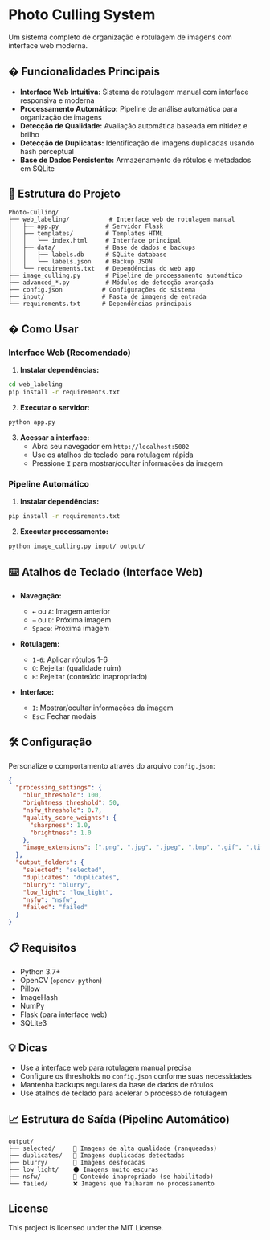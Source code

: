 # Photo Culling System

Um sistema completo de organização e rotulagem de imagens com interface web moderna.

## � Funcionalidades Principais

- **Interface Web Intuitiva:** Sistema de rotulagem manual com interface responsiva e moderna
- **Processamento Automático:** Pipeline de análise automática para organização de imagens
- **Detecção de Qualidade:** Avaliação automática baseada em nitidez e brilho
- **Detecção de Duplicatas:** Identificação de imagens duplicadas usando hash perceptual
- **Base de Dados Persistente:** Armazenamento de rótulos e metadados em SQLite

## 📁 Estrutura do Projeto

```
Photo-Culling/
├── web_labeling/           # Interface web de rotulagem manual
│   ├── app.py             # Servidor Flask
│   ├── templates/         # Templates HTML
│   │   └── index.html     # Interface principal
│   ├── data/              # Base de dados e backups
│   │   ├── labels.db      # SQLite database
│   │   └── labels.json    # Backup JSON
│   └── requirements.txt   # Dependências do web app
├── image_culling.py       # Pipeline de processamento automático
├── advanced_*.py          # Módulos de detecção avançada
├── config.json           # Configurações do sistema
├── input/                # Pasta de imagens de entrada
└── requirements.txt      # Dependências principais
```

## � Como Usar

### Interface Web (Recomendado)

1. **Instalar dependências:**
```bash
cd web_labeling
pip install -r requirements.txt
```

2. **Executar o servidor:**
```bash
python app.py
```

3. **Acessar a interface:**
   - Abra seu navegador em `http://localhost:5002`
   - Use os atalhos de teclado para rotulagem rápida
   - Pressione `I` para mostrar/ocultar informações da imagem

### Pipeline Automático

1. **Instalar dependências:**
```bash
pip install -r requirements.txt
```

2. **Executar processamento:**
```bash
python image_culling.py input/ output/
```

## ⌨️ Atalhos de Teclado (Interface Web)

- **Navegação:**
  - `←` ou `A`: Imagem anterior
  - `→` ou `D`: Próxima imagem
  - `Space`: Próxima imagem

- **Rotulagem:**
  - `1-6`: Aplicar rótulos 1-6
  - `Q`: Rejeitar (qualidade ruim)
  - `R`: Rejeitar (conteúdo inapropriado)

- **Interface:**
  - `I`: Mostrar/ocultar informações da imagem
  - `Esc`: Fechar modais

## 🛠️ Configuração

Personalize o comportamento através do arquivo `config.json`:

```json
{
  "processing_settings": {
    "blur_threshold": 100,
    "brightness_threshold": 50,
    "nsfw_threshold": 0.7,
    "quality_score_weights": {
      "sharpness": 1.0,
      "brightness": 1.0
    },
    "image_extensions": [".png", ".jpg", ".jpeg", ".bmp", ".gif", ".tiff", ".webp"]
  },
  "output_folders": {
    "selected": "selected",
    "duplicates": "duplicates", 
    "blurry": "blurry",
    "low_light": "low_light",
    "nsfw": "nsfw",
    "failed": "failed"
  }
}
```

## 📋 Requisitos

- Python 3.7+
- OpenCV (`opencv-python`)
- Pillow
- ImageHash
- NumPy
- Flask (para interface web)
- SQLite3

## 💡 Dicas

- Use a interface web para rotulagem manual precisa
- Configure os thresholds no `config.json` conforme suas necessidades
- Mantenha backups regulares da base de dados de rótulos
- Use atalhos de teclado para acelerar o processo de rotulagem

## 📈 Estrutura de Saída (Pipeline Automático)

```
output/
├── selected/     📸 Imagens de alta qualidade (ranqueadas)
├── duplicates/   🔄 Imagens duplicadas detectadas
├── blurry/       💫 Imagens desfocadas
├── low_light/    🌑 Imagens muito escuras
├── nsfw/         🔞 Conteúdo inapropriado (se habilitado)
└── failed/       ❌ Imagens que falharam no processamento
```

## License

This project is licensed under the MIT License.
